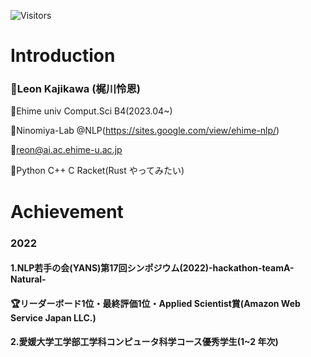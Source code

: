 ![Visitors](https://visitor-badge.glitch.me/badge?page_id=Lemond-sp&left_color=gray&right_color=blue)

# Introduction
### :turtle:Leon Kajikawa (梶川怜恩)

:apple:Ehime univ Comput.Sci B4(2023.04~)

:microscope:Ninomiya-Lab @NLP(https://sites.google.com/view/ehime-nlp/)

:ocean:reon@ai.ac.ehime-u.ac.jp

:octopus:Python C++ C Racket(Rust やってみたい)
# Achievement

### 2022
#### 1.NLP若手の会(YANS)第17回シンポジウム(2022)-hackathon-teamA-Natural-

#### :trophy:リーダーボード1位・最終評価1位・Applied Scientist賞(Amazon Web Service Japan LLC.)

#### 2.愛媛大学工学部工学科コンピュータ科学コース優秀学生(1~2 年次)


<!--
**Lemond-sp/Lemond-sp** is a ✨ _special_ ✨ repository because its `README.md` (this file) appears on your GitHub profile.

Here are some ideas to get you started:
[![LEON's GitHub stats](https://github-readme-stats.vercel.app/api?username=Lemond-sp&theme=vue-dark&show_icons=true)](https://github.com/Lemond-sp/)

[![Top Langs](https://github-readme-stats.vercel.app/api/top-langs/?username=Lemond-sp&theme=vue-dark&show_icons=true&layout=compact)](https://github.com/Lemond-sp/)
[![Twitter: kLeon496](https://img.shields.io/twitter/follow/kLeon496?style=social)](https://twitter.com/kLeon496)
- 🔭 こんに
- 🌱 I’m currently learning ...
- 👯 I’m looking to collaborate on ...a
- 🤔 I’m looking for help with ...
- 💬 Ask me about ...
- 📫 How to reach me: ...
- 😄 Pronouns: ...
- ⚡ Fun fact: ...
-->
